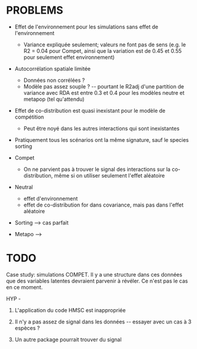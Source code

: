 # PROBLEMS

- Effet de l'environnement pour les simulations sans effet de l'environnement
    + Variance expliquée seulement; valeurs ne font pas de sens (e.g. le R2 = 0.04 pour Compet, ainsi que la variation est de 0.45 et 0.55 pour seulement effet environnement)
    
- Autocorrélation spatiale limitée
    + Données non corrélées ?
    + Modèle pas assez souple ?
    -- pourtant le R2adj d'une partition de variance avec RDA est entre 0.3 et 0.4 pour les modèles neutre et metapop (tel qu'attendu)

- Effet de co-distribution est quasi inexistant pour le modèle de compétition 
    + Peut être noyé dans les autres interactions qui sont inexistantes

- Pratiquement tous les scénarios ont la même signature, sauf le species sorting

- Compet
    + On ne parvient pas à trouver le signal des interactions sur la co-distribution, même si on utiliser seulement l'effet aléatoire 

- Neutral
    + effet d'environnement
    + effet de co-distribution for dans covariance, mais pas dans l'effet aléatoire

- Sorting
    --> cas parfait

- Metapo 
    --> 


# TODO

Case study: simulations COMPET. Il y a une structure dans ces données que des variables latentes devraient parvenir à révéler. Ce n'est pas le cas en ce moment. 

HYP - 

1. L'application du code HMSC est inappropriée

2. Il n'y a pas assez de signal dans les données
    -- essayer avec un cas à 3 espèces ?


3. Un autre package pourrait trouver du signal

